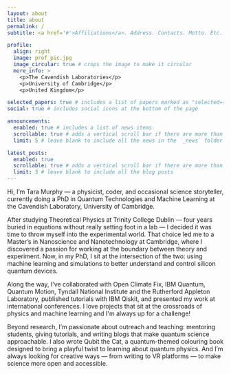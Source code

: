 ```yaml
---
layout: about
title: about
permalink: /
subtitle: <a href='#'>Affiliations</a>. Address. Contacts. Motto. Etc.

profile:
  align: right
  image: prof_pic.jpg
  image_circular: true # crops the image to make it circular
  more_info: >
    <p>The Cavendish Laboratories</p>
    <p>University of Cambridge</p>
    <p>United Kingdom</p>

selected_papers: true # includes a list of papers marked as "selected={true}"
social: true # includes social icons at the bottom of the page

announcements:
  enabled: true # includes a list of news items
  scrollable: true # adds a vertical scroll bar if there are more than 3 news items
  limit: 5 # leave blank to include all the news in the `_news` folder

latest_posts:
  enabled: true
  scrollable: true # adds a vertical scroll bar if there are more than 3 new posts items
  limit: 3 # leave blank to include all the blog posts
---
```


Hi, I’m Tara Murphy — a physicist, coder, and occasional science storyteller, currently doing a PhD in Quantum Technologies and Machine Learning at the Cavendish Laboratory, University of Cambridge.

After studying Theoretical Physics at Trinity College Dublin — four years buried in equations without really setting foot in a lab — I decided it was time to throw myself into the experimental world. That choice led me to a Master’s in Nanoscience and Nanotechnology at Cambridge, where I discovered a passion for working at the boundary between theory and experiment. Now, in my PhD, I sit at the intersection of the two: using machine learning and simulations to better understand and control silicon quantum devices.

Along the way, I’ve collaborated with Open Climate Fix, IBM Quantum, Quantum Motion, Tyndall National Institute and the Rutherford Appleton Laboratory, published tutorials with IBM Qiskit, and presented my work at international conferences. I love projects that sit at the crossroads of physics and machine learning and I'm always up for a challenge!

Beyond research, I’m passionate about outreach and teaching: mentoring students, giving tutorials, and writing blogs that make quantum science approachable. I also wrote Qubit the Cat, a quantum-themed colouring book designed to bring a playful twist to learning about quantum physics. And I’m always looking for creative ways — from writing to VR platforms — to make science more open and accessible.